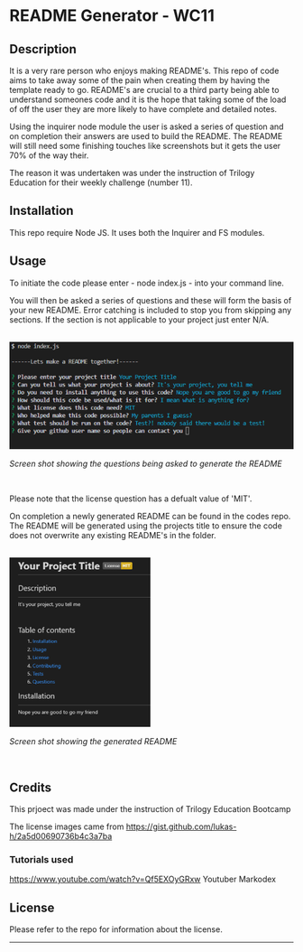 # README Generator - WC11

## Description

It is a very rare person who enjoys making README's. This repo of code aims to take away some of the pain when creating them by having the template ready to go.
README's are crucial to a third party being able to understand someones code and it is the hope that taking some of the load of off the user they are more likely to have complete and detailed notes.

Using the inquirer node module the user is asked a series of question and on completion their answers are used to build the README. The README will still need some 
finishing touches like screenshots but it gets the user 70% of the way their.

The reason it was undertaken was under the instruction of Trilogy Education for their weekly challenge (number 11). 

## Installation

This repo require Node JS. It uses both the Inquirer and FS modules.

## Usage

To initiate the code please enter - node index.js - into your command line.

You will then be asked a series of questions and these will form the basis of your new README. Error catching is included to stop you from skipping any sections. If the section is not applicable to your project just enter N/A.

<br>

<img src="./screenshots/Screenshot 2023-02-25 212855.png" alt="screenshot showing questions" width="600">

*Screen shot showing the questions being asked to generate the README*

<br>

Please note that the license question has a defualt value of 'MIT'.

On completion a newly generated README can be found in the codes repo. The README will be generated using the projects title to ensure the code does not overwrite any existing README's in the folder.

<br>

<img src="./screenshots/Screenshot 2023-02-25 213434.png" alt="screenshot showing generated README" width="250">

*Screen shot showing the generated README*

<br>

## Credits

This prjoect was made under the instruction of Trilogy Education Bootcamp

The license images came from https://gist.github.com/lukas-h/2a5d00690736b4c3a7ba

### Tutorials used

https://www.youtube.com/watch?v=Qf5EXOyGRxw Youtuber Markodex


## License

Please refer to the repo for information about the license.

---

